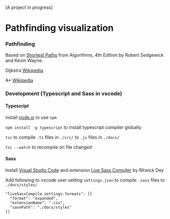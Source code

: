 [A project in progress]

# Pathfinding visualization

### Pathfinding

Based on [Shortest Paths](https://algs4.cs.princeton.edu/44sp/) from Algorithms, 4th Edition by Robert Sedgewick and Kevin Wayne.

Dijkstra [Wikipedia](https://en.wikipedia.org/wiki/Dijkstra%27s_algorithm)

A* [Wikipedia](https://en.wikipedia.org/wiki/A*_search_algorithm)

### Development (Typescript and Sass in vscode)

#### Typescript

install [node.js](https://nodejs.org/en/download/) to use ``npm``

``npm install -g typescript`` to install typescript compiler globally

``tsc`` to compile ``.ts`` files in ``./src/`` to ``.js`` files in ``./docs/``

``tsc --watch`` to recompile on file changed

#### Sass

Install [Visual Studio Code](https://code.visualstudio.com/) and extension [Live Sass Compiler](https://github.com/ritwickdey/vscode-live-sass-compiler) by Ritwick Dey

Add following to vscode user setting ``settings.json`` to compile ``.sass`` files to ``./docs/styles/``
```
"liveSassCompile.settings.formats": [{
  "format": "expanded",
  "extensionName": ".css",
  "savePath": "./docs/styles"
}]
```

